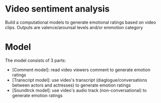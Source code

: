# Video sentiment analysis

Build a computational models to generate emotional ratings based on video clips.  Outputs are valence/arounsal levels and/or emmotion category

# Model

The model consists of 3 parts:
- [Comment model]: read video viewers comment to generate emotion ratings
- [Transcript model]: use video's transcript (diaglogue/conversations between actors and actresses) to generate emotion ratings
- [Soundtrck model]: use video's audio track (non-conversational) to generate emotion ratings

  
